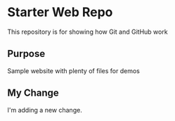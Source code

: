# Starter Web Repo

This repository is for showing how Git and GitHub work

## Purpose

Sample website with plenty of files for demos

## My Change 
I'm adding a new change.